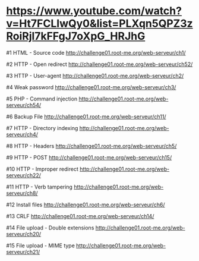 # https://www.youtube.com/watch?v=Ht7FCLIwQy0&list=PLXqn5QPZ3zRoiRjl7kFFgJ7oXpG_HRJhG

#1 HTML - Source code
http://challenge01.root-me.org/web-serveur/ch1/

#2 HTTP - Open redirect
http://challenge01.root-me.org/web-serveur/ch52/

#3 HTTP - User-agent
http://challenge01.root-me.org/web-serveur/ch2/

#4 Weak password
http://challenge01.root-me.org/web-serveur/ch3/

#5 PHP - Command injection
http://challenge01.root-me.org/web-serveur/ch54/

#6 Backup File
http://challenge01.root-me.org/web-serveur/ch11/

#7 HTTP - Directory indexing
http://challenge01.root-me.org/web-serveur/ch4/

#8 HTTP - Headers
http://challenge01.root-me.org/web-serveur/ch5/

#9 HTTP - POST
http://challenge01.root-me.org/web-serveur/ch15/

#10 HTTP - Improper redirect
http://challenge01.root-me.org/web-serveur/ch22/

#11 HTTP - Verb tampering
http://challenge01.root-me.org/web-serveur/ch8/

#12 Install files
http://challenge01.root-me.org/web-serveur/ch6/

#13 CRLF
http://challenge01.root-me.org/web-serveur/ch14/

#14 File upload - Double extensions
http://challenge01.root-me.org/web-serveur/ch20/

#15 File upload - MIME type
http://challenge01.root-me.org/web-serveur/ch21/